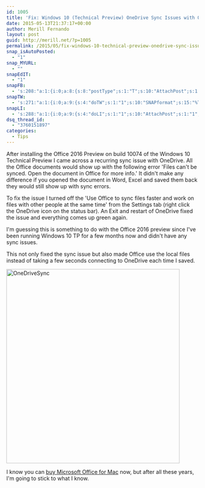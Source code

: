 ```yaml
---
id: 1005
title: 'Fix: Windows 10 (Technical Preview) OneDrive Sync Issues with Office 2016 Preview'
date: 2015-05-13T21:37:17+00:00
author: Merill Fernando
layout: post
guid: http://merill.net/?p=1005
permalink: /2015/05/fix-windows-10-technical-preview-onedrive-sync-issues-with-office-2016-preview/
snap_isAutoPosted:
  - "1"
snap_MYURL:
  - ""
snapEdIT:
  - "1"
snapFB:
  - 's:208:"a:1:{i:0;a:8:{s:8:"postType";s:1:"T";s:10:"AttachPost";s:1:"2";s:10:"SNAPformat";s:10:"%FULLTEXT%";s:9:"isAutoImg";s:1:"A";s:8:"imgToUse";s:0:"";s:9:"isAutoURL";s:1:"A";s:8:"urlToUse";s:0:"";s:4:"doFB";i:0;}}";'
snapTW:
  - 's:271:"a:1:{i:0;a:9:{s:4:"doTW";s:1:"1";s:10:"SNAPformat";s:15:"%TITLE% - %URL%";s:8:"attchImg";s:1:"1";s:9:"isAutoImg";s:1:"A";s:8:"imgToUse";s:0:"";s:11:"isPrePosted";s:1:"1";s:8:"isPosted";s:1:"1";s:4:"pgID";s:18:"598451962758057984";s:5:"pDate";s:19:"2015-05-13 11:37:21";}}";'
snapLI:
  - 's:288:"a:1:{i:0;a:9:{s:4:"doLI";s:1:"1";s:10:"AttachPost";s:1:"1";s:10:"SNAPformat";s:41:"New post has been published on %SITENAME%";s:11:"SNAPformatT";s:14:"{Blog} %TITLE%";s:9:"isAutoImg";s:1:"A";s:8:"imgToUse";s:0:"";s:9:"isAutoURL";s:1:"A";s:8:"urlToUse";s:0:"";s:11:"isPrePosted";s:1:"1";}}";'
dsq_thread_id:
  - "3760151897"
categories:
  - Tips
---
```

After installing the Office 2016 Preview on build 10074 of the Windows 10 Technical Preview I came across a recurring sync issue with OneDrive. All the Office documents would show up with the following error 'Files can't be synced. Open the document in Office for more info.'
It didn't make any difference if you opened the document in Word, Excel and saved them back they would still show up with sync errors.

To fix the issue I turned off the 'Use Office to sync files faster and work on files with other people at the same time' from the Settings tab (right click the OneDrive icon on the status bar). An Exit and restart of OneDrive fixed the issue and everything comes up green again.

I'm guessing this is something to do with the Office 2016 preview since I've been running Windows 10 TP for a few months now and didn't have any sync issues.

This not only fixed the sync issue but also made Office use the local files instead of taking a few seconds connecting to OneDrive each time I saved.

<a href="https://merill.net/wp-content/uploads/2015/05/OneDriveSync.png"><img class="alignnone size-full wp-image-1006" src="https://merill.net/wp-content/uploads/2015/05/OneDriveSync.png" alt="OneDriveSync" width="454" height="510" /></a>

I know you can <a href="https://softwarekeep.ca/download-microsoft-office/office-for-mac.html">buy Microsoft Office for Mac</span></a> now, but after all these years, I'm going to stick to what I know.